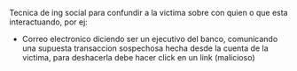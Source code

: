Tecnica de ing social para confundir a la victima sobre con quien o que esta interactuando, por ej:
- Correo electronico diciendo ser un ejecutivo del banco, comunicando una supuesta transaccion sospechosa hecha desde la cuenta de la victima, para deshacerla debe hacer click en un link (malicioso)